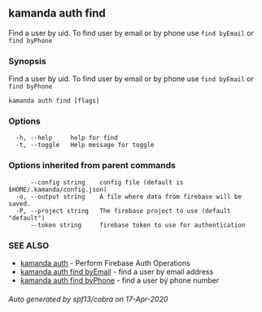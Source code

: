 ## kamanda auth find

Find a user by uid. To find user by email or by phone use `find byEmail` or `find byPhone`

### Synopsis

Find a user by uid. To find user by email or by phone use `find byEmail` or `find byPhone`

```
kamanda auth find [flags]
```

### Options

```
  -h, --help     help for find
  -t, --toggle   Help message for toggle
```

### Options inherited from parent commands

```
      --config string    config file (default is $HOME/.kamanda/config.json)
  -o, --output string    A file where data from firebase will be saved.
  -P, --project string   The firebase project to use (default "default")
      --token string     firebase token to use for authentication
```

### SEE ALSO

* [kamanda auth](kamanda_auth.md)	 - Perform Firebase Auth Operations
* [kamanda auth find byEmail](kamanda_auth_find_byEmail.md)	 - find a user by email address
* [kamanda auth find byPhone](kamanda_auth_find_byPhone.md)	 - find a user by phone number

###### Auto generated by spf13/cobra on 17-Apr-2020
